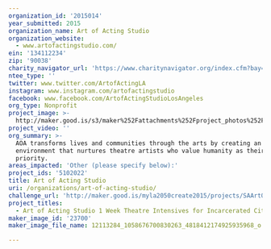 ```yaml
---
organization_id: '2015014'
year_submitted: 2015
organization_name: Art of Acting Studio
organization_website:
  - www.artofactingstudio.com/
ein: '134112234'
zip: '90038'
charity_navigator_url: 'https://www.charitynavigator.org/index.cfm?bay=search.profile&ein=134112234'
ntee_type: ''
twitter: www.twitter.com/ArtofActingLA
instagram: www.instagram.com/artofactingstudio
facebook: www.facebook.com/ArtofActingStudioLosAngeles
org_type: Nonprofit
project_image: >-
  http://maker.good.is/s3/maker%252Fattachments%252Fproject_photos%252Fimages%252F23700%252Fdisplay%252F12113284_1058676700830263_4818412174925935968_o.jpg=c570x385
project_video: ''
org_summary: >-
  AOA transforms lives and communities through the arts by creating an
  environment that nurtures theatre artists who value humanity as their first
  priority.
areas_impacted: 'Other (please specify below):'
project_ids: '5102022'
title: Art of Acting Studio
uri: /organizations/art-of-acting-studio/
challenge_url: 'http://maker.good.is/myla2050create2015/projects/SAArtOfActingLA.html'
project_titles:
  - Art of Acting Studio 1 Week Theatre Intensives for Incarcerated Citizens
maker_image_id: '23700'
maker_image_file_name: 12113284_1058676700830263_4818412174925935968_o.jpg

---
```

